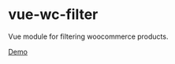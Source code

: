 # vue-wc-filter
Vue module for filtering woocommerce products.

<a href="http://bartoszjurkiewicz.com.pl/dev/vue-filter">Demo</a>